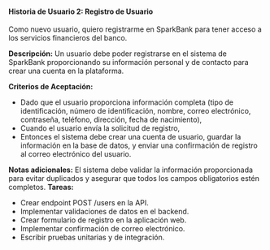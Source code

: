 #### Historia de Usuario 2: Registro de Usuario
Como nuevo usuario, quiero registrarme en SparkBank para tener acceso a los servicios financieros del banco.

**Descripción:** Un usuario debe poder registrarse en el sistema de SparkBank proporcionando su información personal y de contacto para crear una cuenta en la plataforma.

**Criterios de Aceptación:**
- Dado que el usuario proporciona información completa (tipo de identificación, número de identificación, nombre, correo electrónico, contraseña, teléfono, dirección, fecha de nacimiento),
- Cuando el usuario envía la solicitud de registro,
- Entonces el sistema debe crear una cuenta de usuario, guardar la información en la base de datos, y enviar una confirmación de registro al correo electrónico del usuario.

**Notas adicionales:** El sistema debe validar la información proporcionada para evitar duplicados y asegurar que todos los campos obligatorios estén completos.
**Tareas:**
- Crear endpoint POST /users en la API.
- Implementar validaciones de datos en el backend.
- Crear formulario de registro en la aplicación web.
- Implementar confirmación de correo electrónico.
- Escribir pruebas unitarias y de integración.